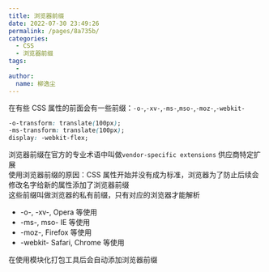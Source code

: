 ```yaml
---
title: 浏览器前缀
date: 2022-07-30 23:49:26
permalink: /pages/8a735b/
categories:
  - CSS
  - 浏览器前缀
tags:
  -
author:
  name: 柳逸尘
---
```


在有些 CSS 属性的前面会有一些前缀：`-o-`,`-xv-`,`-ms-`,`mso-`,`-moz-`,`-webkit-`

```css
-o-transform: translate(100px);
-ms-transform: translate(100px);
display: -webkit-flex;
```

浏览器前缀在官方的专业术语中叫做`vendor-specific extensions` 供应商特定扩展<br/>
使用浏览器前缀的原因：CSS 属性开始并没有成为标准，浏览器为了防止后续会修改名字给新的属性添加了浏览器前缀<br/>
这些前缀叫做浏览器的私有前缀，只有对应的浏览器才能解析

- -o-, -xv-, Opera 等使用
- -ms-, mso- IE 等使用
- -moz-, Firefox 等使用
- -webkit- Safari, Chrome 等使用

在使用模块化打包工具后会自动添加浏览器前缀
